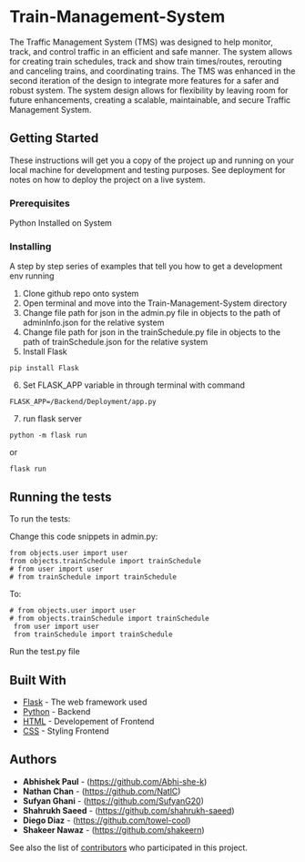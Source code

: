 # Train-Management-System

The Traffic Management System (TMS) was designed to help monitor, track, and control traffic in an efficient and safe manner. The system allows for creating train schedules, track and show train times/routes, rerouting and canceling trains, and coordinating trains. The TMS was enhanced in the second iteration of the design to integrate more features for a safer and robust system. The system design allows for flexibility by leaving room for future enhancements, creating a scalable, maintainable, and secure Traffic Management System.


## Getting Started

These instructions will get you a copy of the project up and running on your local machine for development and testing purposes. See deployment for notes on how to deploy the project on a live system.


### Prerequisites

Python Installed on System


### Installing

A step by step series of examples that tell you how to get a development env running

1. Clone github repo onto system
2. Open terminal and move into the Train-Management-System directory
3. Change file path for json in the admin.py file in objects to the path of adminInfo.json for the relative system
4. Change file path for json in the trainSchedule.py file in objects to the path of trainSchedule.json for the relative system
5. Install Flask

```
pip install Flask
```

6. Set FLASK_APP variable in through terminal with command

```
FLASK_APP=/Backend/Deployment/app.py
```

7. run flask server

```
python -m flask run
```

or

```
flask run
```


## Running the tests

To run the tests:

Change this code snippets in admin.py: 

```
from objects.user import user
from objects.trainSchedule import trainSchedule
# from user import user
# from trainSchedule import trainSchedule
```

To:

```
# from objects.user import user
# from objects.trainSchedule import trainSchedule
 from user import user
 from trainSchedule import trainSchedule
```

Run the test.py file 


## Built With

* [Flask](https://flask.palletsprojects.com/en/2.2.x/) - The web framework used
* [Python](https://www.python.org/doc/) - Backend
* [HTML](https://developer.mozilla.org/en-US/docs/Web/HTML) - Developement of Frontend
* [CSS](https://developer.mozilla.org/en-US/docs/Web/CSS) - Styling Frontend


## Authors

* **Abhishek Paul** - (https://github.com/Abhi-she-k)
* **Nathan Chan** - (https://github.com/NatlC)
* **Sufyan Ghani** - (https://github.com/SufyanG20)
* **Shahrukh Saeed** - (https://github.com/shahrukh-saeed)
* **Diego Diaz** - (https://github.com/towel-cool)
* **Shakeer Nawaz** - (https://github.com/shakeern)

See also the list of [contributors](https://github.com/your/project/contributors) who participated in this project.



